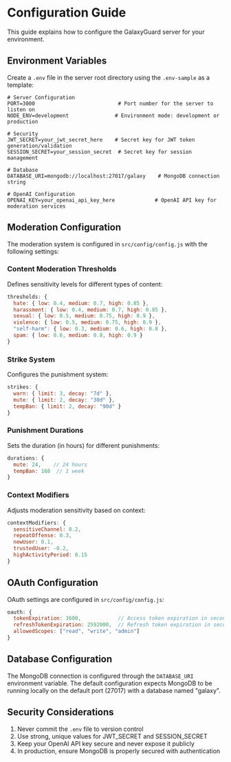 # Configuration Guide

This guide explains how to configure the GalaxyGuard server for your environment.

## Environment Variables

Create a `.env` file in the server root directory using the `.env-sample` as a template:

```env
# Server Configuration
PORT=3000                           # Port number for the server to listen on
NODE_ENV=development               # Environment mode: development or production

# Security
JWT_SECRET=your_jwt_secret_here    # Secret key for JWT token generation/validation
SESSION_SECRET=your_session_secret  # Secret key for session management

# Database
DATABASE_URI=mongodb://localhost:27017/galaxy    # MongoDB connection string

# OpenAI Configuration
OPENAI_KEY=your_openai_api_key_here             # OpenAI API key for moderation services
```

## Moderation Configuration

The moderation system is configured in `src/config/config.js` with the following settings:

### Content Moderation Thresholds
Defines sensitivity levels for different types of content:
```javascript
thresholds: {
  hate: { low: 0.4, medium: 0.7, high: 0.85 },
  harassment: { low: 0.4, medium: 0.7, high: 0.85 },
  sexual: { low: 0.5, medium: 0.75, high: 0.9 },
  violence: { low: 0.5, medium: 0.75, high: 0.9 },
  "self-harm": { low: 0.3, medium: 0.6, high: 0.8 },
  spam: { low: 0.6, medium: 0.8, high: 0.9 }
}
```

### Strike System
Configures the punishment system:
```javascript
strikes: {
  warn: { limit: 3, decay: "7d" },
  mute: { limit: 2, decay: "30d" },
  tempBan: { limit: 2, decay: "90d" }
}
```

### Punishment Durations
Sets the duration (in hours) for different punishments:
```javascript
durations: {
  mute: 24,    // 24 hours
  tempBan: 168  // 1 week
}
```

### Context Modifiers
Adjusts moderation sensitivity based on context:
```javascript
contextModifiers: {
  sensitiveChannel: 0.2,
  repeatOffense: 0.3,
  newUser: 0.1,
  trustedUser: -0.2,
  highActivityPeriod: 0.15
}
```

## OAuth Configuration

OAuth settings are configured in `src/config/config.js`:

```javascript
oauth: {
  tokenExpiration: 3600,            // Access token expiration in seconds (1 hour)
  refreshTokenExpiration: 2592000,  // Refresh token expiration in seconds (30 days)
  allowedScopes: ["read", "write", "admin"]
}
```

## Database Configuration

The MongoDB connection is configured through the `DATABASE_URI` environment variable. The default configuration expects MongoDB to be running locally on the default port (27017) with a database named "galaxy".

## Security Considerations

1. Never commit the `.env` file to version control
2. Use strong, unique values for JWT_SECRET and SESSION_SECRET
3. Keep your OpenAI API key secure and never expose it publicly
4. In production, ensure MongoDB is properly secured with authentication
